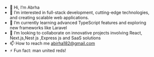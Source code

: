 - 👋 Hi, I’m Abrha
- 👀  I’m interested in full-stack development, cutting-edge technologies, and creating scalable web applications.
- 🌱  I’m currently learning advanced TypeScript features and exploring new frameworks like Laravel
- 💞️ I’m looking to collaborate on innovative projects involving React, Next.js,Nest js ,Express js and SaaS solutions
- 📫 How to reach me abirha182@gmail.com
- ⚡ Fun fact: man united reds!

<!---
abrkah/abrkah is a ✨ special ✨ repository because its `README.md` (this file) appears on your GitHub profile.
You can click the Preview link to take a look at your changes.
--->

